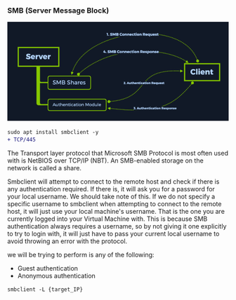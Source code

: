 ### SMB (Server Message Block)

<img src="Screenshot from 2022-10-17 16-38-36.png">

```diff
sudo apt install smbclient -y
+ TCP/445
```

The Transport layer protocol that Microsoft SMB Protocol is most often used with is NetBIOS over TCP/IP (NBT). 
An SMB-enabled storage on the network is called a share.

Smbclient will attempt to connect to the remote host and check if there is any authentication required. 
If there is, it will ask you for a password for your local username. We should take note of this. 
If we do not specify a specific username to smbclient when attempting to connect to the remote host, it will just use your local machine's username. 
That is the one you are currently logged into your Virtual Machine with. 
This is because SMB authentication always requires a username, so by not giving it one explicitly to try to login with, it will just have to pass your current local username to avoid throwing an error with the protocol.

we will be trying to perform is any of the following:

  - Guest authentication
  - Anonymous authentication

```
smbclient -L {target_IP}  
```
